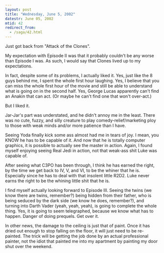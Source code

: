 ```yaml
---
layout: post
title: "Wednesday, June 5, 2002"
datestr: June 05, 2002
mtid: 42
redirect_from:
  - /saga/42.html
---
```


Just got back from "Attack of the Clones".

My expectation with Episode II was that it probably couldn't be any worse than
Episode I was. As such, I would say that Clones lived up to my expectations.

In fact, despite some of its problems, I actually liked it. Yes, just like
the 8 guys behind me, I spent the whole first hour laughing. Yes, I believe
that you can miss the whole first hour of the movie and still be able to understand
what is going on in the second half. Yes, George Lucas apparently can't find
an Anakin that can act. (Or maybe he can't find one that won't over-act.)

But I liked it.

Jar-Jar's part was understated, and he didn't annoy me in the least. There
was no cute, fuzzy, and silly creature to play comedy-relief/marketing ploy
to those with weak minds and/or more patience than I have.

Seeing Yoda finally kick some ass almost had me in tears of joy. I mean, you
KNOW he has to be capable of it. And now that he is totally computer graphics,
it is possible to actually see the master in action. Again, I found myself enjoying
seeing Real Jedi in action, not that weak-ass shit Luke was capable of.

After seeing what C3PO has been through, I think he has earned the right, by
the time we get back to IV, V, and VI, to be the whiner that he is. Especially
since he has to deal with that insolent little R2D2. Luke never earns the right
to be the whining little shit that he is.

I find myself actually looking forward to Episode III. Seeing the twins (we
know there are twins, remember?) being hidden from their father, who is being
seduced by the dark side (we know he does, remember?), and turning into Darth
Vader (yeah, yeah, yeah), is going to complete the whole thing. Yes, it is going
to seem telegraphed, because we know what has to happen. Danger of doing prequels.
Get over it.

In other news, the damage to the ceiling is just that of paint. Once it has
dried out enough to stop falling on the floor, it will just need to be re-painted.
The trick will be getting the job done by an actual professional painter, not
the idiot that painted me into my apartment by painting my door shut over the
weekend.

